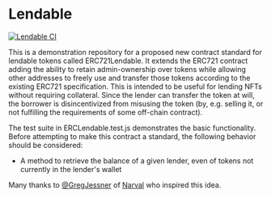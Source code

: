 # Lendable

[![Lendable CI](https://github.com/jpetrich/lendable/actions/workflows/lendable-ci.yml/badge.svg?branch=main)](https://github.com/jpetrich/lendable/actions/workflows/lendable-ci.yml)

This is a demonstration repository for a proposed new contract standard for lendable tokens called ERC721Lendable. It extends the ERC721 contract adding the ability to retain admin-ownership over tokens while allowing other addresses to freely use and transfer those tokens according to the existing ERC721 specification. This is intended to be useful for lending NFTs without requiring collateral. Since the lender can transfer the token at will, the borrower is disincentivized from misusing the token (by, e.g. selling it, or not fulfilling the requirements of some off-chain contract).

The test suite in ERCLendable.test.js demonstrates the basic functionality. Before attempting to make this contract a standard, the following behavior should be considered:

* A method to retrieve the balance of a given lender, even of tokens not currently in the lender's wallet

Many thanks to [@GregJessner](https://twitter.com/GregJessner) of [Narval](https://narval.xyz) who inspired this idea.
